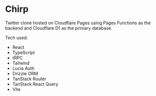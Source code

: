 # Chirp

Twitter clone hosted on Cloudflare Pages using Pages Functions as the backend and Cloudflare D1 as the primary database.

Tech used:
 - React
 - TypeScript
 - tRPC
 - Tailwind
 - Lucia Auth
 - Drizzle ORM
 - TanStack Router
 - TanStack React Query
 - Vite
